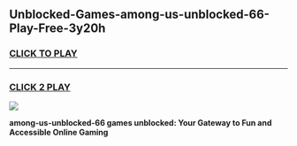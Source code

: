 
## Unblocked-Games-among-us-unblocked-66-Play-Free-3y20h
<h3>
<a href="https://premium76.site?title=among-us-unblocked-66&ref=23A">CLICK TO PLAY</a></h3>
<hr>

<h3>
<a href="https://premium76.site?title=among-us-unblocked-66&ref=23A">CLICK 2 PLAY</a>
  
</h3>

<a href="https://premium76.site?title=among-us-unblocked-66&ref=23A"><img src="https://clearcache.store/games.png"></a>


**among-us-unblocked-66 games unblocked: Your Gateway to Fun and Accessible Online Gaming**
